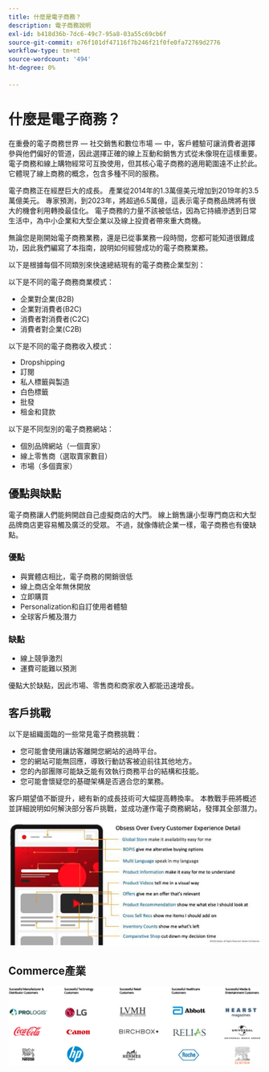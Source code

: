 ```yaml
---
title: 什麼是電子商務？
description: 電子商務說明
exl-id: b418d36b-7dc6-49c7-95a8-03a55c69cb6f
source-git-commit: e76f101df47116f7b246f21f0fe0fa72769d2776
workflow-type: tm+mt
source-wordcount: '494'
ht-degree: 0%

---
```


# 什麼是電子商務？

在重疊的電子商務世界 — 社交銷售和數位市場 — 中，客戶體驗可讓消費者選擇參與他們偏好的管道，因此選擇正確的線上互動和銷售方式從未像現在這樣重要。 電子商務和線上購物經常可互換使用，但其核心電子商務的適用範圍遠不止於此。 它體現了線上商務的概念，包含多種不同的服務。

電子商務正在經歷巨大的成長。 產業從2014年的1.3萬億美元增加到2019年的3.5萬億美元。 專家預測，到2023年，將超過6.5萬億，這表示電子商務品牌將有很大的機會利用轉換最佳化。 電子商務的力量不該被低估，因為它持續滲透到日常生活中，為中小企業和大型企業以及線上投資者帶來重大商機。

無論您是剛開始電子商務業務，還是已從事業務一段時間，您都可能知道很難成功，因此我們編寫了本指南，說明如何經營成功的電子商務業務。

以下是根據每個不同類別來快速總結現有的電子商務企業型別：

以下是不同的電子商務商業模式：

- 企業對企業(B2B)
- 企業對消費者(B2C)
- 消費者對消費者(C2C)
- 消費者對企業(C2B)

以下是不同的電子商務收入模式：

- Dropshipping
- 訂閱
- 私人標籤與製造
- 白色標籤
- 批發
- 租金和貸款

以下是不同型別的電子商務網站：

- 個別品牌網站（一個賣家）
- 線上零售商（選取賣家數目）
- 市場（多個賣家）

## 優點與缺點

電子商務讓人們能夠開啟自己虛擬商店的大門。 線上銷售讓小型專門商店和大型品牌商店更容易觸及廣泛的受眾。 不過，就像傳統企業一樣，電子商務也有優缺點。

### 優點

- 與實體店相比，電子商務的開銷很低
- 線上商店全年無休開放
- 立即購買
- Personalization和自訂使用者體驗
- 全球客戶觸及潛力

### 缺點

- 線上競爭激烈
- 運費可能難以預測

優點大於缺點，因此市場、零售商和商家收入都能迅速增長。

## 客戶挑戰

以下是組織面臨的一些常見電子商務挑戰：

- 您可能會使用讓訪客離開您網站的過時平台。
- 您的網站可能無回應，導致行動訪客被迫前往其他地方。
- 您的內部團隊可能缺乏能有效執行商務平台的結構和技能。
- 您可能會懷疑您的基礎架構是否適合您的業務。

客戶期望值不斷提升，總有新的成長技術可大幅提高轉換率。 本教戰手冊將概述並詳細說明如何解決部分客戶挑戰，並成功運作電子商務網站，發揮其全部潛力。

![商務技術的值](../../assets/playbooks/commerce-tech.png)

## Commerce產業

![商務技術的值](../../assets/playbooks/commerce-industries.png)

